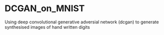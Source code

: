 # DCGAN_on_MNIST
Using deep convolutional generative adversial network (dcgan) to generate synthesised images of hand written digits
